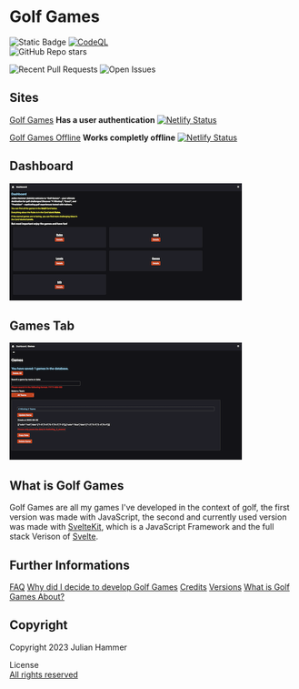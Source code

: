 # Golf Games

![Static Badge](https://img.shields.io/badge/License-All_Rights_Reserved-red)
[![CodeQL](https://github.com/MoinJulian/Golf/actions/workflows/github-code-scanning/codeql/badge.svg?branch=main)](https://github.com/MoinJulian/Golf/actions/workflows/github-code-scanning/codeql)  
![GitHub Repo stars](https://img.shields.io/github/stars/MoinJulian/Golf)

![Recent Pull Requests](https://img.shields.io/github/issues-pr/moinjulian/golf)
![Open Issues](https://img.shields.io/github/issues-raw/moinjulian/golf)

## Sites

[Golf Games](https://golf.moinjulian.com) **Has a user authentication**
[![Netlify Status](https://api.netlify.com/api/v1/badges/9f34722f-3f33-4d50-a478-f4d0bff08140/deploy-status)](https://app.netlify.com/sites/golf-games/deploys)

[Golf Games Offline](https://golf-offline.moinjulian.com/) **Works completly offline**
[![Netlify Status](https://api.netlify.com/api/v1/badges/a1c45214-92e5-4ebd-b41e-79c3bd8877fe/deploy-status)](https://app.netlify.com/sites/golf-games-offline/deploys)

## Dashboard

![Dashboard](./images/dashboard.png)

## Games Tab

![Games Tab](./images/games.png)

## What is Golf Games

Golf Games are all my games I've developed in the context of golf, the first version was
made with JavaScript, the second and currently used version was made with [SvelteKit](https://kit.svelte.dev),
which is a JavaScript Framework and the full stack Verison of [Svelte](https://svelte.dev).

## Further Informations

[FAQ](./readme/FAQ.md)
[Why did I decide to develop Golf Games](./readme/why-did-I-decide-to-develop-golf-games.md)
[Credits](./readme/Credits.md)
[Versions](./readme/Versions.md)
[What is Golf Games About?](./readme/What-is-Golf-Games-about.md)

## Copyright

Copyright 2023 Julian Hammer

License  
[All rights reserved](/LICENSE.md)
